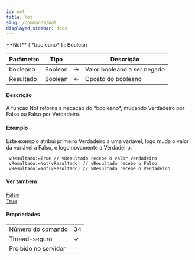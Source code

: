 ```yaml
---
id: not
title: Not
slug: /commands/not
displayed_sidebar: docs
---
```


<!--REF #_command_.Not.Syntax-->**Not** ( *booleano*  ) : Boolean<!-- END REF-->
<!--REF #_command_.Not.Params-->
| Parâmetro | Tipo |  | Descrição |
| --- | --- | --- | --- |
| booleano | Boolean | &#8594;  | Valor booleano a ser negado |
| Resultado | Boolean | &#8592; | Oposto do booleano |

<!-- END REF-->

#### Descrição 

<!--REF #_command_.Not.Summary-->A função Not retorna a negação do *booleano*, mudando Verdadeiro por Falso ou Falso por Verdadeiro.<!-- END REF-->

#### Exemplo 

Este exemplo atribui primeiro Verdadeiro a uma variável, logo muda o valor da variável a Falso, e logo novamente a Verdadeiro.

```4d
 vResultado:=True // vResultado recebe o valor Verdadeiro
 vResultado:=Not(vResultado) // vResultado recebe o Falso
 vResultado:=Not(vResultado) // vResultado recebe o Verdadeiro
```

#### Ver também 

[False](false.md)  
[True](true.md)  

#### Propriedades
|  |  |
| --- | --- |
| Número do comando | 34 |
| Thread-seguro | &check; |
| Proibido no servidor ||


